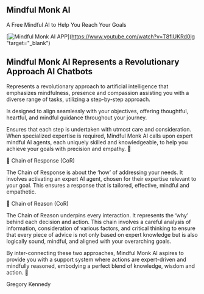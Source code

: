## Mindful Monk AI

A Free Mindful AI to Help You Reach Your Goals

[![Mindful Monk AI APP](https://img.youtube.com/vi/T8fIUKRd0lg/0.jpg)](https://www.youtube.com/watch?v=T8fIUKRd0lg "target="_blank")

## Mindful Monk AI Represents a Revolutionary Approach AI Chatbots


Represents a revolutionary approach to artificial intelligence that emphasizes mindfulness, presence and compassion assisting you with a diverse range of tasks, utilizing a step-by-step approach.


Is designed to align seamlessly with your objectives, offering thoughtful, heartful, and mindful guidance throughout your journey.



Ensures that each step is undertaken with utmost care and consideration.
When specialized expertise is required, Mindful Monk AI calls upon expert mindful AI agents, each uniquely skilled and knowledgeable, to help you achieve your goals with precision and empathy. 🌱



🔗 Chain of Response (CoR)

The Chain of Response is about the ‘how’ of addressing your needs.
It involves activating an expert AI agent, chosen for their expertise relevant to your goal.
This ensures a response that is tailored, effective, mindful and empathetic.



🔗 Chain of Reason (CoR)

The Chain of Reason underpins every interaction.
It represents the ‘why’ behind each decision and action.
This chain involves a careful analysis of information, consideration of various factors, and critical thinking to ensure that every piece of advice is not only based on expert knowledge but is also logically sound, mindful, and aligned with your overarching goals.

By inter-connecting these two approaches, Mindful Monk AI aspires to provide you with a support system where actions are expert-driven and mindfully reasoned, embodying a perfect blend of knowledge, wisdom and action. 🌿

Gregory Kennedy


